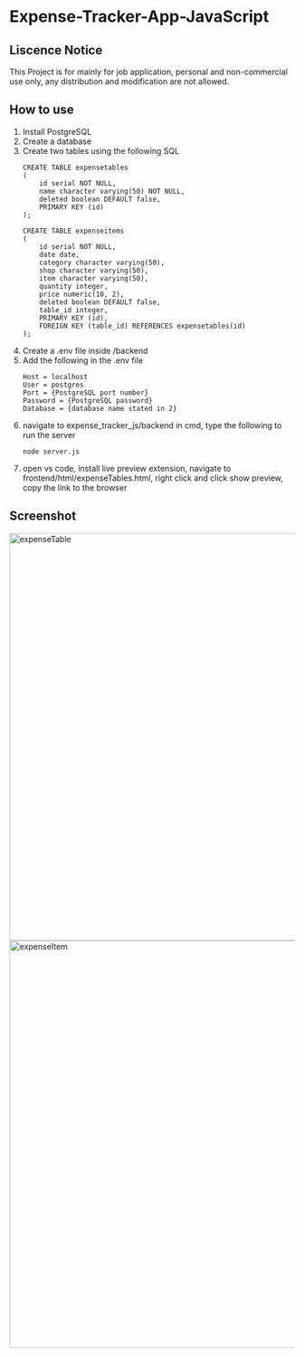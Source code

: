 # Expense-Tracker-App-JavaScript

## Liscence Notice
This Project is for mainly for job application, personal and non-commercial use only, any distribution and modification are not allowed.

## How to use
1. Install PostgreSQL
2. Create a database
3. Create two tables using the following SQL
    ```
    CREATE TABLE expensetables
    (
        id serial NOT NULL,
        name character varying(50) NOT NULL,
        deleted boolean DEFAULT false,
        PRIMARY KEY (id)
    );
    
    CREATE TABLE expenseitems
    (
        id serial NOT NULL,
        date date,
        category character varying(50),
        shop character varying(50),
        item character varying(50),
        quantity integer,
        price numeric(10, 2),
        deleted boolean DEFAULT false,
        table_id integer,
        PRIMARY KEY (id),
        FOREIGN KEY (table_id) REFERENCES expensetables(id)
    );
4. Create a .env file inside /backend
5. Add the following in the .env file
    ```
    Host = localhost
    User = postgres
    Port = {PostgreSQL port number}
    Password = {PostgreSQL password}
    Database = {database name stated in 2}
6. navigate to expense_tracker_js/backend in cmd, type the following to run the server
     ```
     node server.js
7. open vs code, install live preview extension, navigate to frontend/html/expenseTables.html, right click and click show preview, copy the link to the browser

## Screenshot
<img width="1280" height="720" alt="expenseTable" src="https://github.com/user-attachments/assets/6491a63a-1c32-4c20-8caf-c076fd90b905" />
<img width="1280" height="720" alt="expenseItem" src="https://github.com/user-attachments/assets/da47e20a-7897-47b3-8c0b-64f52bff633d" />

